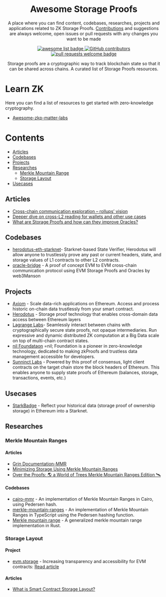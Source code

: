 <div align="center">
  <h1 align="center">Awesome Storage Proofs</h1>

A place where you can find content, codebases, researches, projects and applications related to ZK Storage Proofs. [Contributions](https://github.com/HerodotusDev/awesome-storage-proofs/blob/main/CONTRIBUTING.md) and suggestions are always welcome, open issues or pull requests with any changes you want to be made

  <p align="center">
    <a href="https://github.com/sindresorhus/awesome">
      <img alt="awesome list badge" src="https://cdn.rawgit.com/sindresorhus/awesome/d7305f38d29fed78fa85652e3a63e154dd8e8829/media/badge.svg">
    </a>
    <a href="https://github.com/rkdud007/awesome-storageproofs/graphs/contributors">
      <img alt="GitHub contributors" src="https://img.shields.io/github/contributors/rkdud007/awesome-storageproofs">
    </a>
    <a href="http://makeapullrequest.com">
      <img alt="pull requests welcome badge" src="https://img.shields.io/badge/PRs-welcome-brightgreen.svg?style=flat">
    </a>
  </p>

  <p align="center">Storage proofs are a cryptographic way to track blockchain state so that it can be shared across chains. A curated list of Storage Proofs resources. </p>
</div>

# Learn ZK

Here you can find a list of resources to get started with zero-knowledge cryptography.

- [Awesome-zkp-matter-labs](https://github.com/matter-labs/awesome-zero-knowledge-proofs)

# Contents

- [Articles](#articles)
- [Codebases](#codebases)
- [Projects](#projects)
- [Researches](#researches)
  - [Merkle Mountain Range](#merkle-mountain-ranges)
  - [Storage Layout](#storage-layout)
- [Usecases](#usecases)

## Articles

- [Cross-chain communication exploration – rollups’ vision](https://taiko.mirror.xyz/ryYEi4gAeOWwyERqYTs7CPbNEOYXaEeiMEui6gdlnyg)
- [Deeper dive on cross-L2 reading for wallets and other use cases](https://vitalik.ca/general/2023/06/20/deeperdive.html)
- [What are Storage Proofs and how can they improve Oracles?](https://starkware.medium.com/what-are-storage-proofs-and-how-can-they-improve-oracles-e0379108720a)

## Codebases

- [herodotus-eth-starknet](https://github.com/HerodotusDev/herodotus-eth-starknet)- Starknet-based State Verifier, Herodotus will allow anyone to trustlessly prove any past or current headers, state, and storage values of L1 contracts to other L2 contracts.
- [oracle-bridge](https://github.com/web3masons/oracle-bridge) - A proof of concept EVM to EVM cross-chain communication protocol using EVM Storage Proofs and Oracles by web3Manson

## Projects

- [Axiom](https://www.axiom.xyz/) - Scale data-rich applications on Ethereum. Access and process historic on-chain data trustlessly from your smart contract.
- [Herodotus](https://herodotus.dev/) - Storage proof technology that enables cross-domain data access between Ethereum layers
- [Lagrange Labs](https://www.lagrange.dev/)- Seamlessly interact between chains with cryptographically secure state proofs, not opaque intermediaries. Run expressive and dynamic distributed ZK computation at a Big Data scale on top of multi-chain contract states.
- [nil Foundataon](https://nil.foundation/about) =nil; Foundation is a pioneer in zero-knowledge technology, dedicated to making zkProofs and trustless data management accessible for developers.
- [Sunninct Labs](https://www.succinct.xyz/) - Powered by this proof of consensus, light client contracts on the target chain store the block headers of Ethereum. This enables anyone to supply state proofs of Ethereum (balances, storage, transactions, events, etc.)

## Usecases

- [StarkBadge](https://twitter.com/piapark_eth/status/1666435331112026112) - Reflect your historical data (storage proof of ownership storage) in Ethereum into a Starknet.

## Researches

### Merkle Mountain Ranges

#### Articles

- [Grin Documentation-MMR](https://docs.grin.mw/wiki/chain-state/merkle-mountain-range/)
- [Minimizing Storage Using Merkle Mountain Ranges](https://neptune.cash/learn/mmr/)
- [Over the Proofs: 🌎 a World of Trees Merkle Mountain Ranges Edition 🛰️](https://codyx.medium.com/over-the-proofs-a-world-of-trees-merkle-mountain-ranges-edition-%EF%B8%8F-dd4ac0e540fc)

#### Codebases

- [cairo-mmr](https://github.com/HerodotusDev/cairo-mmr) - An implementation of Merkle Mountain Ranges in Cairo, using Pedersen hash.
- [merkle-mountain-ranges](https://github.com/HerodotusDev/merkle-mountain-ranges) - An implementation of Merkle Mountain Ranges in TypeScript using the Pedersen hashing function.
- [Merkle mountain range](https://github.com/nervosnetwork/merkle-mountain-range) - A generalized merkle mountain range implementation in Rust.

### Storage Layout

#### Project

- [evm.storage](https://evm.storage/) - Increasing transparency and accessibility for EVM contracts: [Read article](https://blog.smlxl.io/introducing-evm-storage-c9fae8055286)

#### Articles

- [What is Smart Contract Storage Layout?](https://docs.alchemy.com/docs/smart-contract-storage-layout)

